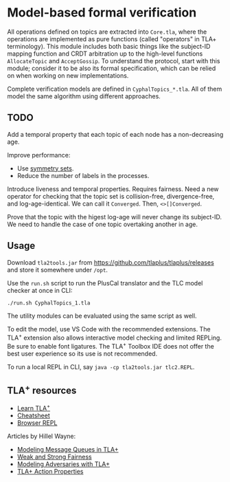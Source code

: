 # Model-based formal verification

All operations defined on topics are extracted into `Core.tla`, where the operations are implemented as
pure functions (called "operators" in TLA+ terminology).
This module includes both basic things like the subject-ID mapping function and CRDT arbitration
up to the high-level functions `AllocateTopic` and `AcceptGossip`.
To understand the protocol, start with this module; consider it to be also its formal specification,
which can be relied on when working on new implementations.

Complete verification models are defined in `CyphalTopics_*.tla`.
All of them model the same algorithm using different approaches.

## TODO

Add a temporal property that each topic of each node has a non-decreasing age.

Improve performance:
- Use [symmetry sets](https://learntla.com/topics/optimization.html#use-symmetry-sets).
- Reduce the number of labels in the processes.

Introduce liveness and temporal properties. Requires fairness.
Need a new operator for checking that the topic set is collision-free, divergence-free, and log-age-identical.
We can call it `Converged`. Then, `<>[]Converged`.

Prove that the topic with the higest log-age will never change its subject-ID.
We need to handle the case of one topic overtaking another in age.

## Usage

Download `tla2tools.jar` from <https://github.com/tlaplus/tlaplus/releases> and store it somewhere under `/opt`.

Use the `run.sh` script to run the PlusCal translator and the TLC model checker at once in CLI:

```sh
./run.sh CyphalTopics_1.tla
```

The utility modules can be evaluated using the same script as well.

To edit the model, use VS Code with the recommended extensions. The TLA<sup>+</sup> extension also allows interactive model checking and limited REPLing. Be sure to enable font ligatures. The TLA<sup>+</sup> Toolbox IDE does not offer the best user experience so its use is not recommended.

To run a local REPL in CLI, say `java -cp tla2tools.jar tlc2.REPL`.

## TLA<sup>+</sup> resources

- [Learn TLA<sup>+</sup>](https://learntla.com)
- [Cheatsheet](https://mbt.informal.systems/docs/tla_basics_tutorials/tla+cheatsheet.html)
- [Browser REPL](https://will62794.github.io/spectacle)

Articles by Hillel Wayne:

- [Modeling Message Queues in TLA+](https://www.hillelwayne.com/post/tla-messages/)
- [Weak and Strong Fairness](https://www.hillelwayne.com/post/fairness/)
- [Modeling Adversaries with TLA+](https://www.hillelwayne.com/post/adversaries/#fnref:module)
- [TLA+ Action Properties](https://www.hillelwayne.com/post/action-properties/)
